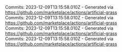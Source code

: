Commits: 2023-12-09T13:15:58.010Z - Generated via https://github.com/marketplace/actions/artificial-grass
<br>
Commits: 2023-12-09T13:15:58.010Z - Generated via https://github.com/marketplace/actions/artificial-grass
<br>
Commits: 2023-12-09T13:15:58.010Z - Generated via https://github.com/marketplace/actions/artificial-grass
<br>
Commits: 2023-12-09T13:15:58.010Z - Generated via https://github.com/marketplace/actions/artificial-grass
<br>
